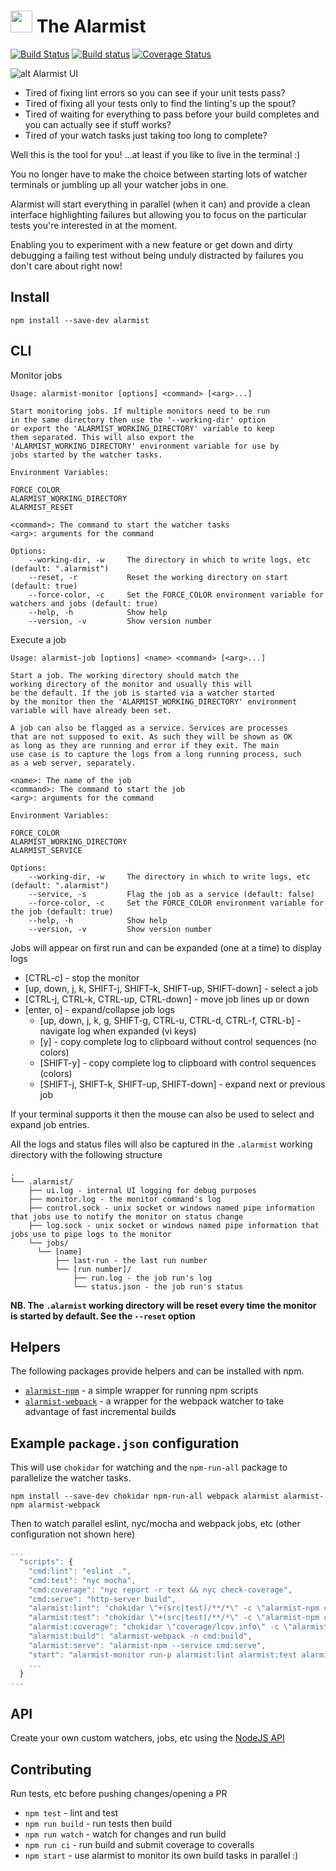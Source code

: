 <h1>
<div style="align-items:center">
<img height="35" src="https://raw.githubusercontent.com/pghalliday/alarmist/master/light.png"/>
<span>The Alarmist</span>
</div>
</h1>

[![Build Status](https://travis-ci.org/pghalliday/alarmist.svg?branch=master)](https://travis-ci.org/pghalliday/alarmist)
[![Build status](https://ci.appveyor.com/api/projects/status/w4tcbmqhghndynob/branch/master?svg=true)](https://ci.appveyor.com/project/pghalliday/alarmist/branch/master)
[![Coverage Status](https://coveralls.io/repos/github/pghalliday/alarmist/badge.svg?branch=master)](https://coveralls.io/github/pghalliday/alarmist?branch=master)

![alt Alarmist UI](https://raw.githubusercontent.com/pghalliday/alarmist/master/alarmist.png "Alarmist UI")

- Tired of fixing lint errors so you can see if your unit tests pass?
- Tired of fixing all your tests only to find the linting's up the spout?
- Tired of waiting for everything to pass before your build completes and you can actually see if stuff works?
- Tired of your watch tasks just taking too long to complete?

Well this is the tool for you! ...at least if you like to live in the terminal :)

You no longer have to make the choice between starting lots of watcher terminals or jumbling up all your watcher jobs in one.

Alarmist will start everything in parallel (when it can) and provide a clean interface highlighting failures but allowing you to focus on the particular tests you're interested in at the moment.

Enabling you to experiment with a new feature or get down and dirty debugging a failing test without being unduly distracted by failures you don't care about right now!

## Install

```
npm install --save-dev alarmist
```

## CLI

Monitor jobs

```
Usage: alarmist-monitor [options] <command> [<arg>...]

Start monitoring jobs. If multiple monitors need to be run
in the same directory then use the '--working-dir' option
or export the 'ALARMIST_WORKING_DIRECTORY' variable to keep
them separated. This will also export the
'ALARMIST_WORKING_DIRECTORY' environment variable for use by
jobs started by the watcher tasks.

Environment Variables:

FORCE_COLOR
ALARMIST_WORKING_DIRECTORY
ALARMIST_RESET

<command>: The command to start the watcher tasks
<arg>: arguments for the command

Options:
    --working-dir, -w     The directory in which to write logs, etc (default: ".alarmist")
    --reset, -r           Reset the working directory on start (default: true)
    --force-color, -c     Set the FORCE_COLOR environment variable for watchers and jobs (default: true)
    --help, -h            Show help
    --version, -v         Show version number
```

Execute a job

```
Usage: alarmist-job [options] <name> <command> [<arg>...]

Start a job. The working directory should match the
working directory of the monitor and usually this will
be the default. If the job is started via a watcher started
by the monitor then the 'ALARMIST_WORKING_DIRECTORY' environment
variable will have already been set.

A job can also be flagged as a service. Services are processes
that are not supposed to exit. As such they will be shown as OK
as long as they are running and error if they exit. The main
use case is to capture the logs from a long running process, such
as a web server, separately.

<name>: The name of the job
<command>: The command to start the job
<arg>: arguments for the command

Environment Variables:

FORCE_COLOR
ALARMIST_WORKING_DIRECTORY
ALARMIST_SERVICE

Options:
    --working-dir, -w     The directory in which to write logs, etc (default: ".alarmist")
    --service, -s         Flag the job as a service (default: false)
    --force-color, -c     Set the FORCE_COLOR environment variable for the job (default: true)
    --help, -h            Show help
    --version, -v         Show version number
```

Jobs will appear on first run and can be expanded (one at a time) to display logs

- [CTRL-c] - stop the monitor
- [up, down, j, k, SHIFT-j, SHIFT-k, SHIFT-up, SHIFT-down] -  select a job
- [CTRL-j, CTRL-k, CTRL-up, CTRL-down] - move job lines up or down
- [enter, o] - expand/collapse job logs
  - [up, down, j, k, g, SHIFT-g, CTRL-u, CTRL-d, CTRL-f, CTRL-b] - navigate log when expanded (vi keys)
  - [y] - copy complete log to clipboard without control sequences (no colors)
  - [SHIFT-y] - copy complete log to clipboard with control sequences (colors)
  - [SHIFT-j, SHIFT-k, SHIFT-up, SHIFT-down] - expand next or previous job

If your terminal supports it then the mouse can also be used to select and expand job entries.

All the logs and status files will also be captured in the `.alarmist` working directory with the following structure

```
.
└── .alarmist/
    ├── ui.log - internal UI logging for debug purposes
    ├── monitor.log - the monitor command's log
    ├── control.sock - unix socket or windows named pipe information that jobs use to notify the monitor on status change
    ├── log.sock - unix socket or windows named pipe information that jobs use to pipe logs to the monitor
    └── jobs/
      └── [name]
          ├── last-run - the last run number
          └── [run number]/
              ├── run.log - the job run's log
              └── status.json - the job run's status
```

**NB. The `.alarmist` working directory will be reset every time the monitor is started by default. See the `--reset` option**

## Helpers

The following packages provide helpers and can be installed with npm.

- [`alarmist-npm`](https://www.npmjs.com/package/alarmist-npm) - a simple wrapper for running npm scripts
- [`alarmist-webpack`](https://www.npmjs.com/package/alarmist-webpack) - a wrapper for the webpack watcher to take advantage of fast incremental builds

## Example `package.json` configuration

This will use `chokidar` for watching and the `npm-run-all` package to parallelize the watcher tasks.

```
npm install --save-dev chokidar npm-run-all webpack alarmist alarmist-npm alarmist-webpack
```

Then to watch parallel eslint, nyc/mocha and webpack jobs, etc (other configuration not shown here)

```javascript
...
  "scripts": {
    "cmd:lint": "eslint .",
    "cmd:test": "nyc mocha",
    "cmd:coverage": "nyc report -r text && nyc check-coverage",
    "cmd:serve": "http-server build",
    "alarmist:lint": "chokidar \"+(src|test)/**/*\" -c \"alarmist-npm cmd:lint\"",
    "alarmist:test": "chokidar \"+(src|test)/**/*\" -c \"alarmist-npm cmd:test\"",
    "alarmist:coverage": "chokidar \"coverage/lcov.info\" -c \"alarmist-npm cmd:coverage\"",
    "alarmist:build": "alarmist-webpack -n cmd:build",
    "alarmist:serve": "alarmist-npm --service cmd:serve",
    "start": "alarmist-monitor run-p alarmist:lint alarmist:test alarmist:coverage alarmist:build alarmist:serve",
    ...
  }
...
```

## API

Create your own custom watchers, jobs, etc using the [NodeJS API](./API.md)

## Contributing

Run tests, etc before pushing changes/opening a PR

- `npm test` - lint and test
- `npm run build` - run tests then build
- `npm run watch` - watch for changes and run build
- `npm run ci` - run build and submit coverage to coveralls
- `npm start` - use alarmist to monitor its own build tasks in parallel :)
